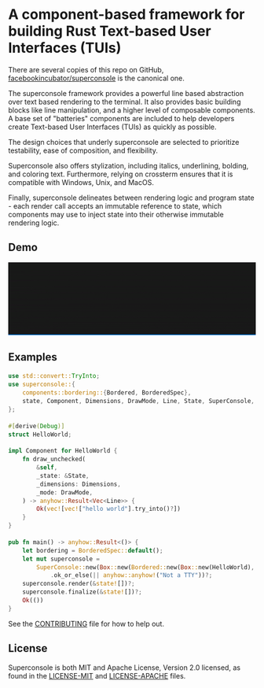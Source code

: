 # A component-based framework for building Rust Text-based User Interfaces (TUIs)

There are several copies of this repo on GitHub, [facebookincubator/superconsole](https://github.com/facebookincubator/superconsole) is the canonical one.

The superconsole framework provides a powerful line based abstraction over text based rendering to the terminal.  It also provides basic building blocks like line manipulation, and a higher level of composable components.  A base set of "batteries" components are included to help developers create Text-based User Interfaces (TUIs) as quickly as possible.

The design choices that underly superconsole are selected to prioritize testability, ease of composition, and flexibility.

Superconsole also offers stylization, including italics, underlining, bolding, and coloring text.  Furthermore, relying on crossterm ensures that it is compatible with Windows, Unix, and MacOS.

Finally, superconsole delineates between rendering logic and program state - each render call accepts an immutable reference to state, which components may use to inject state into their otherwise immutable rendering logic.

## Demo

![Superconsole running some buck2 tests](demo.gif)

## Examples

```rust
use std::convert::TryInto;
use superconsole::{
    components::bordering::{Bordered, BorderedSpec},
    state, Component, Dimensions, DrawMode, Line, State, SuperConsole,
};

#[derive(Debug)]
struct HelloWorld;

impl Component for HelloWorld {
    fn draw_unchecked(
        &self,
        _state: &State,
        _dimensions: Dimensions,
        _mode: DrawMode,
    ) -> anyhow::Result<Vec<Line>> {
        Ok(vec![vec!["hello world"].try_into()?])
    }
}

pub fn main() -> anyhow::Result<()> {
    let bordering = BorderedSpec::default();
    let mut superconsole =
        SuperConsole::new(Box::new(Bordered::new(Box::new(HelloWorld), bordering)))
            .ok_or_else(|| anyhow::anyhow!("Not a TTY"))?;
    superconsole.render(&state![])?;
    superconsole.finalize(&state![])?;
    Ok(())
}
```

See the [CONTRIBUTING](CONTRIBUTING.md) file for how to help out.

## License

Superconsole is both MIT and Apache License, Version 2.0 licensed, as found in the [LICENSE-MIT](LICENSE-MIT) and [LICENSE-APACHE](LICENSE-APACHE) files.
